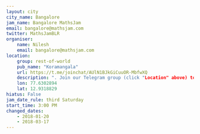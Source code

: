 ```yaml
---
layout: city                                           
city_name: Bangalore                                                               
jam_name: Bangalore MathsJam
email: bangalore@mathsjam.com
twitter: MathsJamBLR
organiser:
    name: Nilesh
    email: bangalore@mathsjam.com
location:
    group: rest-of-world
    pub_name: "Koramangala"
    url: https://t.me/joinchat/AUlN1BJkGiCuuOR-MbfwXQ
    description: ". Join our Telegram group (click "Location" above) to stay updated about date and venue"
    lon: 77.6302894
    lat: 12.9318829
hiatus: False
jam_date_rule: third Saturday
start_time: 3:00 PM
changed_dates:
    - 2018-01-20
    - 2018-03-17
---
```

